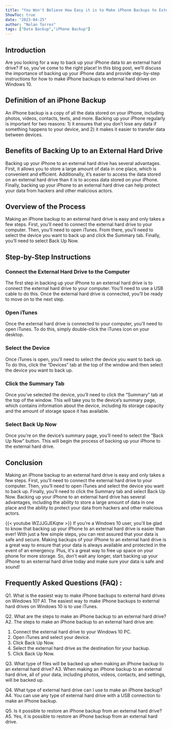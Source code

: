 ```yaml
---
title: "You Won't Believe How Easy it is to Make iPhone Backups to External Hard Drives on Windows 10!"
ShowToc: true 
date: "2023-04-25"
author: "Nolan Torres" 
tags: ["Data Backup","iPhone Backup"]
---
```

## Introduction 
Are you looking for a way to back up your iPhone data to an external hard drive? If so, you’ve come to the right place! In this blog post, we’ll discuss the importance of backing up your iPhone data and provide step-by-step instructions for how to make iPhone backups to external hard drives on Windows 10. 

## Definition of an iPhone Backup
An iPhone backup is a copy of all the data stored on your iPhone, including photos, videos, contacts, texts, and more. Backing up your iPhone regularly is important for two reasons: 1) it ensures that you don’t lose any data if something happens to your device, and 2) it makes it easier to transfer data between devices. 

## Benefits of Backing Up to an External Hard Drive
Backing up your iPhone to an external hard drive has several advantages. First, it allows you to store a large amount of data in one place, which is convenient and efficient. Additionally, it’s easier to access the data stored on an external hard drive than it is to access data stored on your iPhone. Finally, backing up your iPhone to an external hard drive can help protect your data from hackers and other malicious actors. 

## Overview of the Process
Making an iPhone backup to an external hard drive is easy and only takes a few steps. First, you’ll need to connect the external hard drive to your computer. Then, you’ll need to open iTunes. From there, you’ll need to select the device you want to back up and click the Summary tab. Finally, you’ll need to select Back Up Now. 

## Step-by-Step Instructions

### Connect the External Hard Drive to the Computer
The first step in backing up your iPhone to an external hard drive is to connect the external hard drive to your computer. You’ll need to use a USB cable to do this. Once the external hard drive is connected, you’ll be ready to move on to the next step. 

### Open iTunes
Once the external hard drive is connected to your computer, you’ll need to open iTunes. To do this, simply double-click the iTunes icon on your desktop. 

### Select the Device
Once iTunes is open, you’ll need to select the device you want to back up. To do this, click the “Devices” tab at the top of the window and then select the device you want to back up. 

### Click the Summary Tab
Once you’ve selected the device, you’ll need to click the “Summary” tab at the top of the window. This will take you to the device’s summary page, which contains information about the device, including its storage capacity and the amount of storage space it has available. 

### Select Back Up Now
Once you’re on the device’s summary page, you’ll need to select the “Back Up Now” button. This will begin the process of backing up your iPhone to the external hard drive. 

## Conclusion
Making an iPhone backup to an external hard drive is easy and only takes a few steps. First, you’ll need to connect the external hard drive to your computer. Then, you’ll need to open iTunes and select the device you want to back up. Finally, you’ll need to click the Summary tab and select Back Up Now. Backing up your iPhone to an external hard drive has several advantages, including the ability to store a large amount of data in one place and the ability to protect your data from hackers and other malicious actors.

{{< youtube WZJJGJEKqtw >}} 
If you're a Windows 10 user, you'll be glad to know that backing up your iPhone to an external hard drive is easier than ever! With just a few simple steps, you can rest assured that your data is safe and secure. Making backups of your iPhone to an external hard drive is a great way to ensure that your data is always available and protected in the event of an emergency. Plus, it's a great way to free up space on your phone for more storage. So, don't wait any longer, start backing up your iPhone to an external hard drive today and make sure your data is safe and sound!

## Frequently Asked Questions (FAQ) :
Q1. What is the easiest way to make iPhone backups to external hard drives on Windows 10?
A1. The easiest way to make iPhone backups to external hard drives on Windows 10 is to use iTunes.

Q2. What are the steps to make an iPhone backup to an external hard drive?
A2. The steps to make an iPhone backup to an external hard drive are: 

1. Connect the external hard drive to your Windows 10 PC.
2. Open iTunes and select your device.
3. Click Back Up Now.
4. Select the external hard drive as the destination for your backup.
5. Click Back Up Now.

Q3. What type of files will be backed up when making an iPhone backup to an external hard drive?
A3. When making an iPhone backup to an external hard drive, all of your data, including photos, videos, contacts, and settings, will be backed up.

Q4. What type of external hard drive can I use to make an iPhone backup?
A4. You can use any type of external hard drive with a USB connection to make an iPhone backup.

Q5. Is it possible to restore an iPhone backup from an external hard drive?
A5. Yes, it is possible to restore an iPhone backup from an external hard drive.


